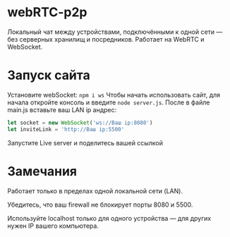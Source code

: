 # webRTC-p2p

Локальный чат между устройствами, подключёнными к одной сети — без серверных хранилищ и посредников. Работает на WebRTC и WebSocket.

# Запуск сайта

Установите webSocket:
`npm i ws`
Чтобы начать использовать сайт, для начала откройте консоль и введите `node server.js`.
После в файле main.js вставьте ваш LAN ip андрес:
```js
let socket = new WebSocket('ws://Ваш ip:8080')
let inviteLink = 'http://Ваш ip:5500'
```
Запустите Live server и поделитесь вашей ссылкой

# Замечания
Работает только в пределах одной локальной сети (LAN).

Убедитесь, что ваш firewall не блокирует порты 8080 и 5500.

Используйте localhost только для одного устройства — для других нужен IP вашего компьютера.
